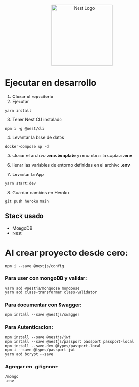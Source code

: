 <p align="center">
  <a href="http://nestjs.com/" target="blank"><img src="https://nestjs.com/img/logo-small.svg" width="200" alt="Nest Logo" /></a>
</p>

# Ejecutar en desarrollo

1. Clonar el repositorio
2. Ejecutar
```
yarn install
```

3. Tener Nest CLI instalado
```
npm i -g @nest/cli
```

4. Levantar la base de datos
```
docker-compose up -d
```

5. clonar el archivo __.env.template__ y renombrar la copia a __.env__

6. llenar las variables de entorno definidas en el archivo __.env__

7. Levantar la App
```
yarn start:dev
```

8. Guardar cambios en Heroku
```
git push heroku main
```

## Stack usado
* MongoDB
* Nest

# Al crear proyecto desde cero:
```
npm i --save @nestjs/config
```

### Para user con mongoDB y validar:
```
yarn add @nestjs/mongoose mongoose
yarn add class-transformer class-validator
```

### Para documentar con Swagger:
```
npm install --save @nestjs/swagger
```

### Para Autenticacion:
```
npm install --save @nestjs/jwt
npm install --save @nestjs/passport passport passport-local
npm install --save-dev @types/passport-local
npm i --save @types/passport-jwt
yarn add bcrypt --save
```

### Agregar en .gitignore:
```
/mongo
.env
```
